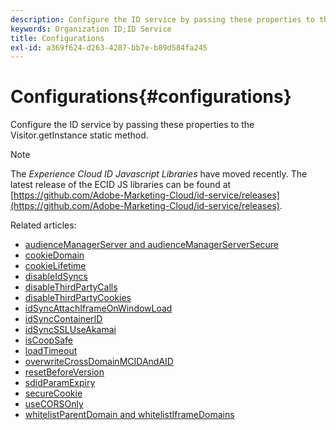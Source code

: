 ```yaml
---
description: Configure the ID service by passing these properties to the Visitor.getInstance static method.
keywords: Organization ID;ID Service
title: Configurations
exl-id: a369f624-d263-4287-bb7e-b89d584fa245
---
```

# Configurations{#configurations}

Configure the ID service by passing these properties to the Visitor.getInstance static method.

>[!NOTE]
>
>The *Experience Cloud ID Javascript Libraries* have moved recently. The latest release of the ECID JS libraries can be found at [https://github.com/Adobe-Marketing-Cloud/id-service/releases](https://github.com/Adobe-Marketing-Cloud/id-service/releases).

Related articles:

+ [audienceManagerServer and audienceManagerServerSecure](subdomain-config.md)
+ [cookieDomain](cookiedomain.md)
+ [cookieLifetime](cookielifetime.md)
+ [disableIdSyncs](disableidsync.md)
+ [disableThirdPartyCalls](disablethirdpartycalls.md)
+ [disableThirdPartyCookies](disable-cookies.md)
+ [idSyncAttachIframeOnWindowLoad](idsyncattachiframeonwindowload.md)
+ [idSyncContainerID](idsyncontainerid.md)
+ [idSyncSSLUseAkamai](idsyncssluseakamai.md)
+ [isCoopSafe](coopsafe.md)
+ [loadTimeout](loadtimeout.md)
+ [overwriteCrossDomainMCIDAndAID](overwrite-visitor-id.md)
+ [resetBeforeVersion](resetbeforeversion.md)
+ [sdidParamExpiry](sdidparamexpiry.md)
+ [secureCookie](securecookie.md)
+ [useCORSOnly](use-cors-only.md)
+ [whitelistParentDomain and whitelistIframeDomains](whitelistdomain.md)
